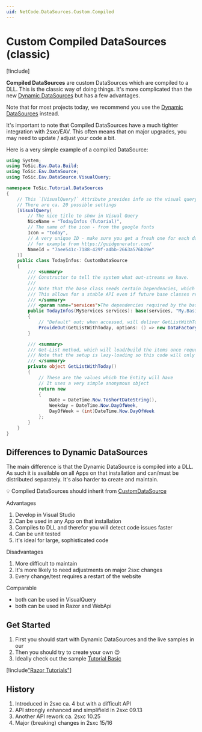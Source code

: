 ```yaml
---
uid: NetCode.DataSources.Custom.Compiled
---
```


# Custom Compiled DataSources (classic)

[!include[](~/pages/basics/stack/_shared-float-summary.md)]
<style> .context-box-summary .datasource-custom { visibility: visible; } </style>

**Compiled DataSources** are custom DataSources which are compiled to a DLL.
This is the classic way of doing things.
It's more complicated than the new [Dynamic DataSources](xref:NetCode.DataSources.Custom.Dynamic) but has a few advantages.

Note that for most projects today, we recommend you use the [Dynamic DataSources](xref:NetCode.DataSources.Custom.Dynamic) instead.

It's important to note that Compiled DataSources have a much tighter integration with 2sxc/EAV.
This often means that on major upgrades, you may need to update / adjust your code a bit.

Here is a very simple example of a compiled DataSource:

```cs
using System;
using ToSic.Eav.Data.Build;
using ToSic.Eav.DataSource;
using ToSic.Eav.DataSource.VisualQuery;

namespace ToSic.Tutorial.DataSources
{
    // This `[VisualQuery]` Attribute provides info so the visual query can provide the correct buttons and infos
    // There are ca. 20 possible settings
    [VisualQuery(
        // The nice title to show in Visual Query
        NiceName = "TodayInfos (Tutorial)",
        // The name of the icon - from the google fonts
        Icon = "today",
        // A very unique ID - make sure you get a fresh one for each data source
        // for example from https://guidgenerator.com/
        NameId = "7aee541c-7188-429f-a4bb-2663a576b19e"
    )]
    public class TodayInfos: CustomDataSource
    {
        /// <summary>
        /// Constructor to tell the system what out-streams we have.
        /// 
        /// Note that the base class needs certain Dependencies, which are all wrapped in the Dependencies type.
        /// This allows for a stable API even if future base classes require more dependencies.
        /// </summary>
        /// <param name="services">The dependencies required by the base class</param>
        public TodayInfos(MyServices services): base(services, "My.Basic")
        {
            // "Default" out; when accessed, will deliver GetListWithToday
            ProvideOut(GetListWithToday, options: () => new DataFactoryOptions(titleField: "Date"));
        }

        /// <summary>
        /// Get-List method, which will load/build the items once requested 
        /// Note that the setup is lazy-loading so this code will only execute when used
        /// </summary>
        private object GetListWithToday()
        {
            // These are the values which the Entity will have
            // It uses a very simple anonymous object
            return new 
            {
                Date = DateTime.Now.ToShortDateString(),
                Weekday = DateTime.Now.DayOfWeek,
                DayOfWeek = (int)DateTime.Now.DayOfWeek
            };
        }
    }
}
```

## Differences to Dynamic DataSources

The main difference is that the Dynamic DataSource is compiled into a DLL.
As such it is available on all Apps on that installation and can/must be distributed separately.
It's also harder to create and maintain.

💡 Complied DataSources should inherit from [CustomDataSource](xref:ToSic.Eav.DataSource.CustomDataSource)

Advantages

1. Develop in Visual Studio
1. Can be used in any App on that installation
1. Compiles to DLL and therefor you will detect code issues faster
1. Can be unit tested
1. it's ideal for large, sophisticated code

Disadvantages

1. More difficult to maintain
1. It's more likely to need adjustments on major 2sxc changes
1. Every change/test requires a restart of the website

Comparable

* both can be used in VisualQuery
* both can be used in Razor and WebApi

## Get Started

1. First you should start with Dynamic DataSources and the live samples in our [](xref:Tut.DynamicDataSources)
1. Then you should try to create your own 😉
1. Ideally check out the sample [Tutorial Basic](xref:NetCode.DataSources.Custom.TutorialBasic.Index)

[!include["Razor Tutorials"](~/shared/tutorials/razor.md)]

## History

1. Introduced in 2sxc ca. 4 but with a difficult API
1. API strongly enhanced and simplifield in 2sxc 09.13
1. Another API rework ca. 2sxc 10.25
1. Major (breaking) changes in 2sxc 15/16
